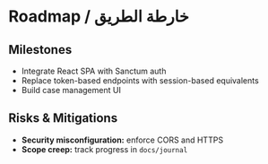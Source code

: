 # Roadmap / خارطة الطريق

## Milestones
- Integrate React SPA with Sanctum auth
- Replace token-based endpoints with session-based equivalents
- Build case management UI

## Risks & Mitigations
- **Security misconfiguration:** enforce CORS and HTTPS
- **Scope creep:** track progress in `docs/journal`

